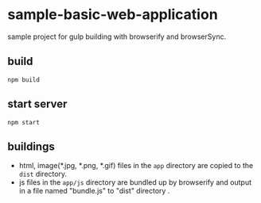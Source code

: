 # sample-basic-web-application
sample project for gulp building with browserify and browserSync.

## build
`npm build`

## start server
`npm start`

## buildings

* html, image(*.jpg, *.png, *.gif) files in the `app` directory are copied to the `dist` directory.
* js files in the `app/js` directory are bundled up by browserify and output in a file named "bundle.js" to "dist" directory .
